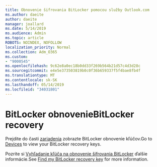 ```yaml
---
title: Obnovenie šifrovania BitLocker pomocou služby Outlook.com
ms.author: daeite
author: daeite
manager: joallard
ms.date: 5/14/2019
ms.audience: Admin
ms.topic: article
ROBOTS: NOINDEX, NOFOLLOW
localization_priority: Normal
ms.collection: Adm_O365
ms.custom:
- "9000545"
ms.openlocfilehash: 9c62e8a0ec18b0dd33f269b564b21d57c4d3d28c
ms.sourcegitcommit: e4e5e373503819b0c0f36b659337f5f4bae8fb4f
ms.translationtype: MT
ms.contentlocale: sk-SK
ms.lasthandoff: 05/14/2019
ms.locfileid: "34031801"
---
```

# <a name="bitlocker-recovery"></a><span data-ttu-id="df65c-102">BitLocker obnovenie</span><span class="sxs-lookup"><span data-stu-id="df65c-102">BitLocker recovery</span></span>

<span data-ttu-id="df65c-103">Prejdite do časti [zariadenia](https://account.microsoft.com/devices/recoverykey) zobrazte BitLocker obnovenie kľúčov.</span><span class="sxs-lookup"><span data-stu-id="df65c-103">Go to [Devices](https://account.microsoft.com/devices/recoverykey) to view your BitLocker recovery keys.</span></span>

<span data-ttu-id="df65c-104">Pozrite si [Vyhľadanie kľúča na obnovenie šifrovania BitLocker](https://support.microsoft.com/help/4026181) ďalšie informácie.</span><span class="sxs-lookup"><span data-stu-id="df65c-104">See [Find my BitLocker recovery key](https://support.microsoft.com/help/4026181) for more information.</span></span>